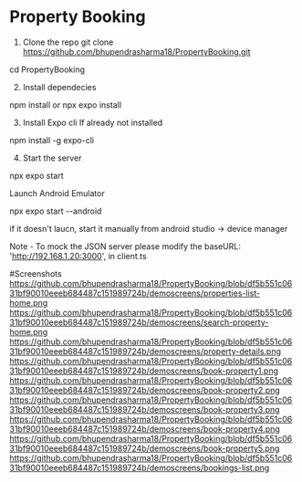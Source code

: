# Property Booking 

1. Clone the repo
git clone https://github.com/bhupendrasharma18/PropertyBooking.git

cd PropertyBooking

2. Install dependecies

npm install or npx expo install

3. Install Expo cli If already not installed

npm install -g expo-cli

4. Start the server

npx expo start

Launch Android Emulator

npx expo start --android

if it doesn't laucn, start it manually from android studio -> device manager

Note - To mock the JSON server please modify the baseURL: 'http://192.168.1.20:3000', in client.ts

#Screenshots
https://github.com/bhupendrasharma18/PropertyBooking/blob/df5b551c0631bf90010eeeb684487c151989724b/demoscreens/properties-list-home.png
https://github.com/bhupendrasharma18/PropertyBooking/blob/df5b551c0631bf90010eeeb684487c151989724b/demoscreens/search-property-home.png
https://github.com/bhupendrasharma18/PropertyBooking/blob/df5b551c0631bf90010eeeb684487c151989724b/demoscreens/property-details.png
https://github.com/bhupendrasharma18/PropertyBooking/blob/df5b551c0631bf90010eeeb684487c151989724b/demoscreens/book-property1.png
https://github.com/bhupendrasharma18/PropertyBooking/blob/df5b551c0631bf90010eeeb684487c151989724b/demoscreens/book-property2.png
https://github.com/bhupendrasharma18/PropertyBooking/blob/df5b551c0631bf90010eeeb684487c151989724b/demoscreens/book-property3.png
https://github.com/bhupendrasharma18/PropertyBooking/blob/df5b551c0631bf90010eeeb684487c151989724b/demoscreens/book-property4.png
https://github.com/bhupendrasharma18/PropertyBooking/blob/df5b551c0631bf90010eeeb684487c151989724b/demoscreens/book-property5.png
https://github.com/bhupendrasharma18/PropertyBooking/blob/df5b551c0631bf90010eeeb684487c151989724b/demoscreens/bookings-list.png

